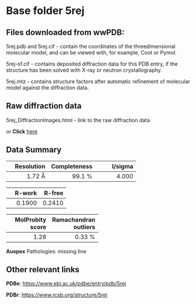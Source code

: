# Base folder 5rej

## Files downloaded from wwPDB:

5rej.pdb and 5rej.cif - contain the coordinates of the threedimensional molecular model, and can be viewed with, for example, Coot or Pymol.

5rej-sf.cif - contains deposited diffraction data for this PDB entry, if the structure has been solved with X-ray or neutron crystallography.

5rej.mtz - contains structure factors after automatic refinement of molecular model against the diffraction data.

## Raw diffraction data

5rej_DiffractionImages.html - link to the raw diffraction data 

or **Click** [here](https://zenodo.org/record/3730921) 

## Data Summary
|   | Resolution | Completeness| I/sigma |
|---|-------------:|----------------:|--------------:|
|   |1.72 Å|99.1  %|<img width=50/>4.000|

|   | **R-work**| **R-free**   
|---|-------------:|----------------:|           
||0.1900|0.2410|

|   |**MolProbity<br>score**| **Ramachandran<br>outliers** 
|---|-------------:|----------------:|
||1.28|0.33 %|

**Auspex** Pathologies: missing line

 

## Other relevant links 
**PDBe**:  https://www.ebi.ac.uk/pdbe/entry/pdb/5rej
 
**PDBr**: https://www.rcsb.org/structure/5rej 

